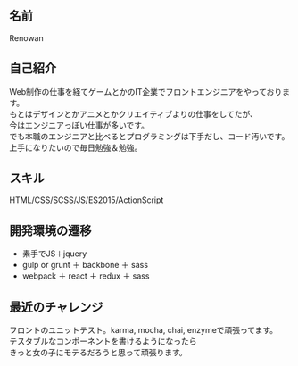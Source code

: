 ## 名前
Renowan

## 自己紹介
Web制作の仕事を経てゲームとかのIT企業でフロントエンジニアをやっております。  
もとはデザインとかアニメとかクリエイティブよりの仕事をしてたが、  
今はエンジニアっぽい仕事が多いです。  
でも本職のエンジニアと比べるとプログラミングは下手だし、コード汚いです。  
上手になりたいので毎日勉強＆勉強。  

## スキル
HTML/CSS/SCSS/JS/ES2015/ActionScript

## 開発環境の遷移
- 素手でJS＋jquery  
- gulp or grunt ＋ backbone ＋ sass  
- webpack ＋ react ＋ redux ＋ sass  

## 最近のチャレンジ
フロントのユニットテスト。karma, mocha, chai, enzymeで頑張ってます。  
テスタブルなコンポーネントを書けるようになったら  
きっと女の子にモテるだろうと思って頑張ります。